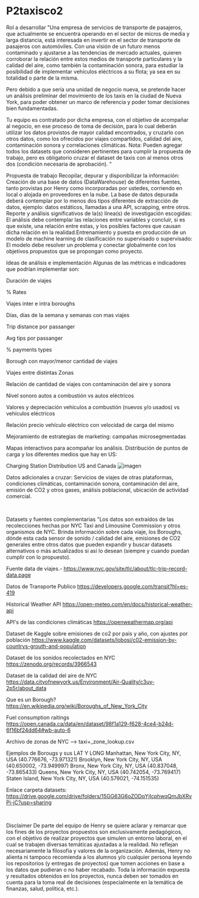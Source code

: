 # P2taxisco2

Rol a desarrollar
​"Una empresa de servicios de transporte de pasajeros, que actualmente se encuentra operando en el sector de micros de media y larga distancia, está interesada en invertir en el sector de transporte de pasajeros con automóviles. Con una visión de un futuro menos contaminado y ajustarse a las tendencias de mercado actuales, quieren corroborar la relación entre estos medios de transporte particulares y la calidad del aire, como también la contaminación sonora, para estudiar la posibilidad de implementar vehículos eléctricos a su flota; ya sea en su totalidad o parte de la misma.

​Pero debido a que sería una unidad de negocio nueva, se pretende hacer un análisis preliminar del movimiento de los taxis en la ciudad de Nueva York, para poder obtener un marco de referencia y poder tomar decisiones bien fundamentadas.

​Tu equipo es contratado por dicha empresa, con el objetivo de acompañar al negocio, en ese proceso de toma de decisión, para lo cual deberán utilizar los datos provistos de mayor calidad encontrados, y cruzarlo con otros datos, como los ofrecidos por viajes compartidos, calidad del aire, contaminación sonora y correlaciones climáticas. Nota: Pueden agregar todos los datasets que consideren pertinentes para cumplir la propuesta de trabajo, pero es obligatorio cruzar el dataset de taxis con al menos otros dos (condición necesaria de aprobación). "

Propuesta de trabajo
​Recopilar, depurar y disponibilizar la información: Creación de una base de datos (DataWarehouse) de diferentes fuentes, tanto provistas por Henry como incorporadas por ustedes, corriendo en local o alojada en proveedores en la nube. La base de datos depurada deberá contemplar por lo menos dos tipos diferentes de extracción de datos, ejemplo: datos estáticos, llamadas a una API, scrapping, entre otros.​Reporte y análisis significativos de la(s) línea(s) de investigación escogidas: El análisis debe contemplar las relaciones entre variables y concluir, si es que existe, una relación entre estas, y los posibles factores que causan dicha relación en la realidad.​Entrenamiento y puesta en producción de un modelo de machine learning de clasificación no supervisado o supervisado: El modelo debe resolver un problema y conectar globalmente con los objetivos propuestos que se propongan como proyecto.​

Ideas de análisis e implementación
​Algunas de las métricas e indicadores que podrían implementar son:

Duración de viajes

% Rates

Viajes inter e intra boroughs

Días, días de la semana y semanas con mas viajes

Trip distance por passanger

Avg tips por passanger

% payments types

Borough con mayor/menor cantidad de viajes

Viajes entre distintas Zonas

Relación de cantidad de viajes con contaminación del aire y sonora

Nivel sonoro autos a combustión vs autos eléctricos

Valores y depreciación vehículos a combustión (nuevos y/o usados) vs vehículos eléctricos

Relación precio vehículo eléctrico con velocidad de carga del mismo

Mejoramiento de estrategias de marketing: campañas microsegmentadas

Mapas interactivos para acompañar los análisis. Distribución de puntos de carga y los diferentes medios que hay en US:

Charging Station Distribution US and Canada
![imagen](https://github.com/LAMezaCaballero/P2taxisco2/assets/137646190/379b3643-33f0-45e7-9dcd-7c0624d971d1)


​Datos adicionales a cruzar: Servicios de viajes de otras plataformas, condiciones climáticas, contaminación sonora, contaminación del aire, emisión de CO2 y otros gases, análisis poblacional, ubicación de actividad comercial.

​

Datasets y fuentes complementarias
"Los datos son extraídos de las recolecciones hechas por NYC Taxi and Limousine Commission y otros organismos de NYC. Brinda información sobre cada viaje, los Boroughs, dónde esta cada sensor de sonido / calidad del aire, emisiones de CO2 generales entre otros datos que pueden expandir y buscar datasets alternativos o más actualizados si así lo desean (siempre y cuando puedan cumplir con lo propuesto).​​

Fuente data de viajes.- https://www.nyc.gov/site/tlc/about/tlc-trip-record-data.page

Datos de Transporte Publico https://developers.google.com/transit?hl=es-419

Historical Weather API https://open-meteo.com/en/docs/historical-weather-api

API's de las condiciones climáticas https://openweathermap.org/api

Dataset de Kaggle sobre emisiones de co2 por pais y año, con ajustes por población 
https://www.kaggle.com/datasets/lobosi/c02-emission-by-countrys-grouth-and-population

Dataset de los sonidos recolectados en NYC 
https://zenodo.org/records/3966543

Dataset de la calidad del aire de NYC
https://data.cityofnewyork.us/Environment/Air-Quality/c3uy-2p5r/about_data

Que es un Borough? https://en.wikipedia.org/wiki/Boroughs_of_New_York_City

Fuel consumption raitings
https://open.canada.ca/data/en/dataset/98f1a129-f628-4ce4-b24d-6f16bf24dd64#wb-auto-6

Archivo de zonas de NYC --> taxi+_zone_lookup.csv

Ejemplos de Borougs y sus LAT Y LONG Manhattan, New York City, NY, USA (40.776676, -73.971321) Brooklyn, New York City, NY, USA (40.650002, -73.949997) Bronx, New York City, NY, USA (40.837048, -73.865433) Queens, New York City, NY, USA (40.742054, -73.769417) Staten Island, New York City, NY, USA (40.579021, -74.151535)​

Enlace carpeta datasets: https://drive.google.com/drive/folders/15GG63G6oZODqYjIcphwqQmJbXRvPi-jC?usp=sharing

​

Disclaimer
De parte del equipo de Henry se quiere aclarar y remarcar que los fines de los proyectos propuestos son exclusivamente pedagógicos, con el objetivo de realizar proyectos que simulen un entorno laboral, en el cual se trabajen diversas temáticas ajustadas a la realidad. No reflejan necesariamente la filosofía y valores de la organización. Además, Henry no alienta ni tampoco recomienda a los alumnos y/o cualquier persona leyendo los repositorios (y entregas de proyectos) que tomen acciones en base a los datos que pudieran o no haber recabado. Toda la información expuesta y resultados obtenidos en los proyectos, nunca deben ser tomados en cuenta para la toma real de decisiones (especialmente en la temática de finanzas, salud, política, etc.).

